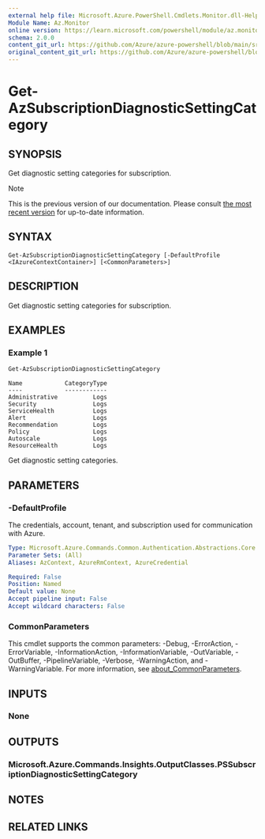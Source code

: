 ```yaml
---
external help file: Microsoft.Azure.PowerShell.Cmdlets.Monitor.dll-Help.xml
Module Name: Az.Monitor
online version: https://learn.microsoft.com/powershell/module/az.monitor/get-azsubscriptiondiagnosticsettingcategory
schema: 2.0.0
content_git_url: https://github.com/Azure/azure-powershell/blob/main/src/Monitor/Monitor/help/Get-AzSubscriptionDiagnosticSettingCategory.md
original_content_git_url: https://github.com/Azure/azure-powershell/blob/main/src/Monitor/Monitor/help/Get-AzSubscriptionDiagnosticSettingCategory.md
---
```


# Get-AzSubscriptionDiagnosticSettingCategory

## SYNOPSIS
Get diagnostic setting categories for subscription.

> [!NOTE]
>This is the previous version of our documentation. Please consult [the most recent version](/powershell/module/az.monitor/get-azsubscriptiondiagnosticsettingcategory) for up-to-date information.

## SYNTAX

```
Get-AzSubscriptionDiagnosticSettingCategory [-DefaultProfile <IAzureContextContainer>] [<CommonParameters>]
```

## DESCRIPTION
Get diagnostic setting categories for subscription.

## EXAMPLES

### Example 1
```powershell
Get-AzSubscriptionDiagnosticSettingCategory
```

```output
Name            CategoryType
----            ------------
Administrative          Logs
Security                Logs
ServiceHealth           Logs
Alert                   Logs
Recommendation          Logs
Policy                  Logs
Autoscale               Logs
ResourceHealth          Logs
```

Get diagnostic setting categories.

## PARAMETERS

### -DefaultProfile
The credentials, account, tenant, and subscription used for communication with Azure.

```yaml
Type: Microsoft.Azure.Commands.Common.Authentication.Abstractions.Core.IAzureContextContainer
Parameter Sets: (All)
Aliases: AzContext, AzureRmContext, AzureCredential

Required: False
Position: Named
Default value: None
Accept pipeline input: False
Accept wildcard characters: False
```

### CommonParameters
This cmdlet supports the common parameters: -Debug, -ErrorAction, -ErrorVariable, -InformationAction, -InformationVariable, -OutVariable, -OutBuffer, -PipelineVariable, -Verbose, -WarningAction, and -WarningVariable. For more information, see [about_CommonParameters](http://go.microsoft.com/fwlink/?LinkID=113216).

## INPUTS

### None

## OUTPUTS

### Microsoft.Azure.Commands.Insights.OutputClasses.PSSubscriptionDiagnosticSettingCategory

## NOTES

## RELATED LINKS
